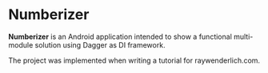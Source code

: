 # Numberizer

**Numberizer** is an Android application intended to show a functional multi-module solution using Dagger as DI framework.
 
The project was implemented when writing a tutorial for raywenderlich.com.